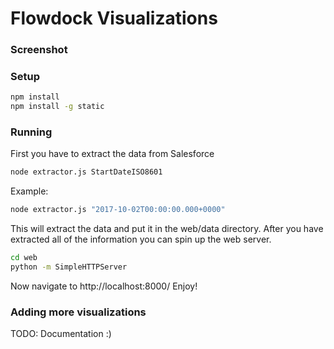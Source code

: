 # Flowdock Visualizations

### Screenshot


### Setup

```bash
npm install
npm install -g static
```

### Running

First you have to extract the data from Salesforce

```bash
node extractor.js StartDateISO8601
```

Example:

```bash
node extractor.js "2017-10-02T00:00:00.000+0000"
```

This will extract the data and put it in the web/data directory. After
you have extracted all of the information you can spin up the web
server.

```bash
cd web
python -m SimpleHTTPServer
```

Now navigate to http://localhost:8000/
Enjoy!

### Adding more visualizations

TODO: Documentation :)